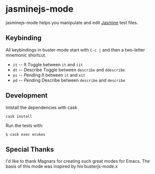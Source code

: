 # jasminejs-mode

jasminejs-mode helps you manipulate and edit [Jasmine](http://) test files.

## Keybinding

All keybindings in buster-mode start with `C-c j` and then a two-letter mnemonic shortcut.

* `it` -- *I*t *T*oggle between `it` and `iit`
* `dt` -- *D*escribe *T*oggle between `describe` and `ddescribe`
* `pi` -- *P*ending *I*t between `it` and `xit`
* `pd` -- *P*ending *D*escribe between `describe` and `describe`

## Development

Intstall the dependencies with cask

    cask install


Run the tests with:

    $ cask exec ecukes

## Special Thanks

I'd like to thank Magnars for creating such great modes for Emacs. The basis of this mode was inspired by his busterjs-mode.x
